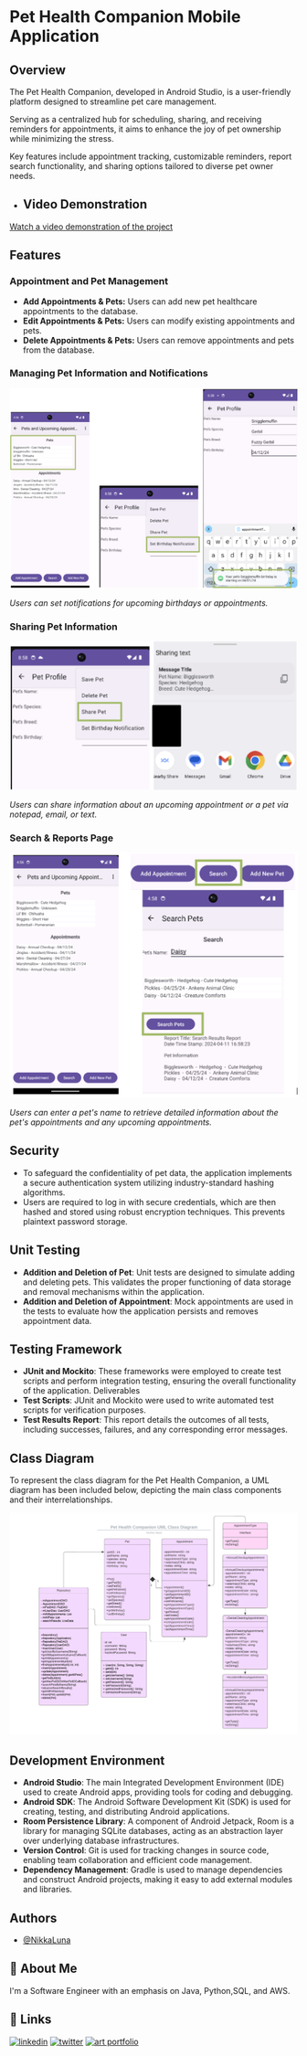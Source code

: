 # Pet Health Companion Mobile Application

## Overview

The Pet Health Companion, developed in Android Studio, is a user-friendly platform designed to streamline pet care management. 

Serving as a centralized hub for scheduling, sharing, and receiving reminders for appointments, it aims to enhance the joy of pet ownership while minimizing the stress. 

Key features include appointment tracking, customizable reminders, report search functionality, and sharing options tailored to diverse pet owner needs.

- ## Video Demonstration

[Watch a video demonstration of the project](https://youtu.be/DzeBmGI4DZ0)

## Features

### Appointment and Pet Management

- **Add Appointments & Pets:** Users can add new pet healthcare appointments to the database.
- **Edit Appointments & Pets:** Users can modify existing appointments and pets.
- **Delete Appointments & Pets:** Users can remove appointments and pets from the database.


### Managing Pet Information and Notifications

![Pet Health Companion Notification](https://github.com/NikkaLuna/Pet_Health_Companion_Android_App/blob/master/Notifications.png)

*Users can set notifications for upcoming birthdays or appointments.*


### Sharing Pet Information

![Share Pet Functionality](https://github.com/NikkaLuna/Pet_Health_Companion_Android_App/blob/master/SharePet.png)

*Users can share information about an upcoming appointment or a pet via notepad, email, or text.*


### Search & Reports Page

![Pet Health Companion Interface](https://github.com/NikkaLuna/Pet_Health_Companion_Android_App/blob/master/SearchReport.png)

*Users can enter a pet's name to retrieve detailed information about the pet's appointments and any upcoming appointments.*

## Security

- To safeguard the confidentiality of pet data, the application implements a secure authentication system utilizing industry-standard hashing algorithms.
- Users are required to log in with secure credentials, which are then hashed and stored using robust encryption techniques.  This prevents plaintext password storage.

## Unit Testing

- **Addition and Deletion of Pet**: Unit tests are designed to simulate adding and deleting pets. This validates the proper functioning of data storage and removal mechanisms within the application.
- **Addition and Deletion of Appointment**: Mock appointments are used in the tests to evaluate how the application persists and removes appointment data.

## Testing Framework

- **JUnit and Mockito**: These frameworks were employed to create test scripts and perform integration testing, ensuring the overall functionality of the application.
Deliverables
- **Test Scripts**: JUnit and Mockito were used to write automated test scripts for verification purposes.
- **Test Results Report**: This report details the outcomes of all tests, including successes, failures, and any corresponding error messages.

## Class Diagram

To represent the class diagram for the Pet Health Companion, a UML diagram has been included below, depicting the main class components and their interrelationships.

![UML Diagram](https://github.com/NikkaLuna/Pet_Health_Companion_Android_App/blob/master/Pet%20Health%20Companion%20Class%20Diagram.jpeg)

## Development Environment

- **Android Studio**: The main Integrated Development Environment (IDE) used to create Android apps, providing tools for coding and debugging.
- **Android SDK**: The Android Software Development Kit (SDK) is used for creating, testing, and distributing Android applications.
- **Room Persistence Library**: A component of Android Jetpack, Room is a library for managing SQLite databases, acting as an abstraction layer over underlying database infrastructures.
- **Version Control**: Git is used for tracking changes in source code, enabling team collaboration and efficient code management.
- **Dependency Management**: Gradle is used to manage dependencies and construct Android projects, making it easy to add external modules and libraries.

## Authors

- [@NikkaLuna](https://github.com/NikkaLuna)


## 🚀 About Me
I'm a Software Engineer with an emphasis on Java, Python,SQL, and AWS.  


## 🔗 Links
[![linkedin](https://img.shields.io/badge/linkedin-0A66C2?style=for-the-badge&logo=linkedin&logoColor=white)](https://www.linkedin.com/in/andrea-hayes-msml/)
[![twitter](https://img.shields.io/badge/twitter-1DA1F2?style=for-the-badge&logo=twitter&logoColor=white)](https://twitter.com/AHayes_Ninja_)
[![art portfolio](https://img.shields.io/badge/my_art-888?style=for-the-badge&logo=ko-fi&logoColor=white)](https://andreachristinehayes.wixsite.com/andreahayesart/)

